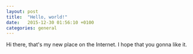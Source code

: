 ```yaml
---
layout: post
title:  "Hello, world!"
date:   2015-12-30 01:56:10 +0100
categories: general
---
```


Hi there, that's my new place on the Internet. I hope that you gonna like it.
